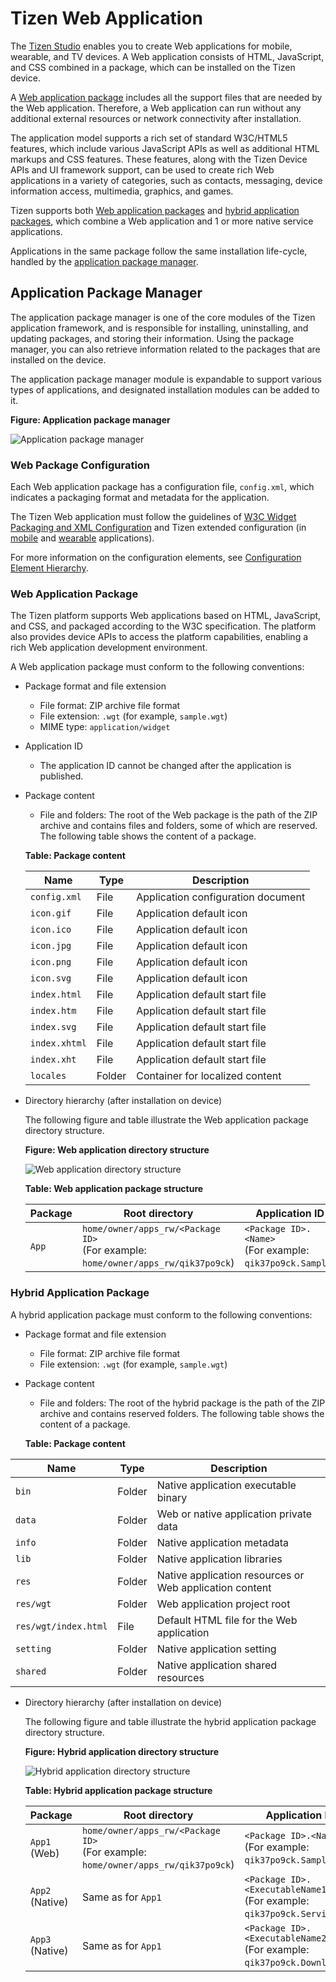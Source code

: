 
# Tizen Web Application

The [Tizen Studio](../tizen-studio/index.md) enables you to create Web applications for mobile, wearable, and TV devices. A Web application consists of HTML, JavaScript, and CSS combined in a package, which can be installed on the Tizen device.  

A [Web application package](./tutorials/process/app-dev-process.md#package) includes all the support files that are needed by the Web application.
Therefore, a Web application can run without any additional external resources or network connectivity after installation.

The application model supports a rich set of standard W3C/HTML5 features, which include various JavaScript APIs as well as additional
HTML markups and CSS features. These features, along with the Tizen Device APIs and UI framework support, can be used to create rich Web
applications in a variety of categories, such as contacts, messaging, device information access, multimedia, graphics, and games.

Tizen supports both [Web application packages](#wap) and [hybrid application packages](#hap), which combine a Web application and 1 or
more native service applications.

Applications in the same package follow the same installation life-cycle, handled by the [application package manager](#package).

<a name="package"></a>
## Application Package Manager

The application package manager is one of the core modules of the Tizen application framework, and is responsible for installing, uninstalling, and updating packages, and storing their information. Using the package manager, you can also retrieve information related to the packages that are installed on the device.

The application package manager module is expandable to support various types of applications, and designated installation modules can be added to it.

**Figure: Application package manager**

![Application package
manager](./media/application_package_manager.png)

<a name="config"></a>
### Web Package Configuration

Each Web application package has a configuration file, `config.xml`, which indicates a packaging format and metadata for the application.

The Tizen Web application must follow the guidelines of [W3C Widget Packaging and XML Configuration](https://www.w3.org/TR/2011/REC-widgets-20110927/) and
Tizen extended configuration (in [mobile](../tizen-studio/web-tools/config-editor.md#mw_extend)
and
[wearable](../tizen-studio/web-tools/config-editor.md#ww_extend) applications).

For more information on the configuration elements, see [Configuration Element Hierarchy](../tizen-studio/web-tools/config-editor.md#hierarchy).

<a name="wap"></a>
### Web Application Package

The Tizen platform supports Web applications based on HTML, JavaScript, and CSS, and packaged according to the W3C specification. The platform also provides device APIs to access the platform capabilities, enabling a rich Web application development environment.

A Web application package must conform to the following conventions:

- Package format and file extension
    - File format: ZIP archive file format
    - File extension: `.wgt` (for example, `sample.wgt`)
    - MIME type: `application/widget`
- Application ID
    - The application ID cannot be changed after the application is published.
- Package content
    - File and folders: The root of the Web package is the path of the     ZIP archive and contains files and folders, some of which are reserved. The following table shows the content of a package.

    **Table: Package content**

  | Name | Type | Description |
  |-----|-------|--------|
  | `config.xml` |File | Application configuration document |
  | `icon.gif` | File  | Application default icon |
  | `icon.ico` | File  | Application default icon |
  | `icon.jpg`| File | Application default icon |
  | `icon.png` | File  | Application default icon |
  | `icon.svg` | File  | Application default icon |
  | `index.html` | File  |  Application default start file |
  | `index.htm`   | File  |  Application default start file |
  | `index.svg`  | File  |  Application default start file |
  | `index.xhtml`  | File  | Application default start file |
  | `index.xht`   | File  | Application default start file |
  | `locales`  | Folder | Container for localized content |

- Directory hierarchy (after installation on device)

    The following figure and table illustrate the Web application package directory structure.

    **Figure: Web application directory structure**

    ![Web application directory structure](./media/web_app_directory_structure.png)

    **Table: Web application package structure**

  |  Package | Root directory | Application ID | Core XML file |
  |-----|-----|-----|-----|
  | `App` | `home/owner/apps_rw/<Package ID>` <br> (For example:<br> `home/owner/apps_rw/qik37po9ck`) | `<Package ID>.<Name>`<br> (For example:<br>   `qik37po9ck.Sample`) | `opt/share/packages/<Package ID>.xml` <br> (For example: <br>    `opt/share/packages/qik37po9ck.xml`) |

<a name="hap"></a>
### Hybrid Application Package

A hybrid application package must conform to the following conventions:

- Package format and file extension
  - File format: ZIP archive file format
  - File extension: `.wgt` (for example, `sample.wgt`)
- Package content
  - File and folders: The root of the hybrid package is the path of   the ZIP archive and contains reserved folders. The following     table shows the content of a package.


  **Table: Package content**

 | Name  | Type | Description |
 |-----|-----|------|
 | `bin` | Folder | Native application executable binary |
 | `data` | Folder | Web or native application private data |
 | `info` | Folder |Native application metadata |
 | `lib` |Folder|Native application libraries |
 | `res`| Folder | Native application resources or Web application content |
 | `res/wgt`|Folder| Web application project root|
 | `res/wgt/index.html`| File |  Default HTML file for the Web application |
 | `setting`   |     Folder |  Native application setting |
 | `shared` |   Folder | Native application shared resources |

- Directory hierarchy (after installation on device)

    The following figure and table illustrate the hybrid application package directory structure.

    **Figure: Hybrid application directory structure**

    ![Hybrid application directory structure](./media/hybrid_app_package_manager.png)

    **Table: Hybrid application package structure**

  | Package | Root directory | Application ID | Core XML file    |
  |-----|-----|-----|-----|
  | `App1`<br>(Web) |  `home/owner/apps_rw/<Package ID>` <br> (For example:  <br>    `home/owner/apps_rw/qik37po9ck`)  |  `<Package ID>.<Name>`     <br>   (For example:  <br> `qik37po9ck.Sample`)    |  `opt/share/packages/<Package ID>.xml`        <br>  (For example: <br> `opt/share/packages/qik37po9ck.xml`)  |
  |  `App2` <br> (Native) |   Same as for `App1` |   `<Package ID>.<ExecutableName1>`<br>   (For example:<br>     `qik37po9ck.Service`)  |   Same as for `App1` |
  |   `App3` <br> (Native) |  Same as for `App1` |   `<Package ID>.<ExecutableName2>` <br>  (For example: <br>     `qik37po9ck.Downloader`)     |  Same as for `App1` |
